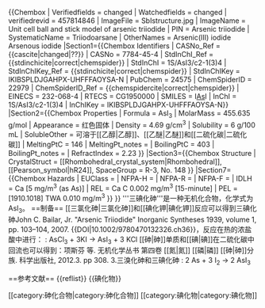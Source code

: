 {{Chembox
| Verifiedfields = changed
| Watchedfields = changed
| verifiedrevid = 457814846
| ImageFile = SbIstructure.jpg
| ImageName = Unit cell ball and stick model of arsenic triiodide
| PIN = Arsenic triiodide
| SystematicName = Triiodoarsane
| OtherNames = Arsenic(III) iodide<br />
Arsenous iodide
|Section1={{Chembox Identifiers
| CASNo_Ref = {{cascite|changed|??}}
| CASNo = 7784-45-4
| StdInChI_Ref = {{stdinchicite|correct|chemspider}}
| StdInChI = 1S/AsI3/c2-1(3)4
| StdInChIKey_Ref = {{stdinchicite|correct|chemspider}}
| StdInChIKey = IKIBSPLDJGAHPX-UHFFFAOYSA-N
| PubChem = 24575
| ChemSpiderID = 22979
| ChemSpiderID_Ref = {{chemspidercite|correct|chemspider}}
| EINECS = 232-068-4
| RTECS = CG1950000
| SMILES = I[As](I)I
| InChI = 1S/AsI3/c2-1(3)4
| InChIKey = IKIBSPLDJGAHPX-UHFFFAOYSA-N}}
|Section2={{Chembox Properties
| Formula = AsI<sub>3</sub>
| MolarMass = 455.635 g/mol
| Appearance = 红色固体
| Density = 4.69 g/cm<sup>3</sup>
| Solubility = 6 g/100 mL
| SolubleOther = 可溶于[[乙醇|乙醇]]、[[乙醚|乙醚]]和[[二硫化碳|二硫化碳]]
| MeltingPtC = 146
| MeltingPt_notes = 
| BoilingPtC = 403
| BoilingPt_notes = 
| RefractIndex = 2.23
}}
|Section3={{Chembox Structure
| CrystalStruct = [[Rhombohedral_crystal_system|Rhombohedral]], [[Pearson_symbol|hR24]], SpaceGroup = R-3, No. 148
  }}
|Section7={{Chembox Hazards
| EUClass = 
| NFPA-H = 
| NFPA-R = 
| NFPA-F = 
|  IDLH = Ca [5 mg/m<sup>3</sup> (as As)]
|  REL = Ca C 0.002 mg/m<sup>3</sup> [15-minute]
|  PEL = [1910.1018] TWA 0.010 mg/m<sup>3</sup>
 }}
}}
'''三碘化砷'''是一种无机化合物，化学式为AsI<sub>3</sub>。
==制备==
[[三氯化砷|三氯化砷]]和[[碘化钾|碘化钾]]反应可以得到三碘化砷<ref>John C. Bailar, Jr. "Arsenic Triiodide" Inorganic Syntheses 1939, volume 1, pp. 103–104, 2007. {{DOI|10.1002/9780470132326.ch36}}</ref>，反应在热的浓盐酸中进行：
: AsCl<sub>3</sub> + 3KI → AsI<sub>3</sub> + 3 KCl
[[砷|砷]]单质和[[碘|碘]]在二硫化碳中回流也可以得到：<ref>项斯芬 等. 无机化学丛书 第四卷 [[氮|氮]] [[磷|磷]] [[砷|砷]]分族. 科学出版社, 2012.3. pp 308. 3.三溴化砷和三碘化砷</ref>
: 2 As + 3 I<sub>2</sub> → 2 AsI<sub>3</sub>

==参考文献==
{{reflist}}
{{碘化物}}

[[category:砷化合物|category:砷化合物]]
[[category:碘化物|category:碘化物]]
